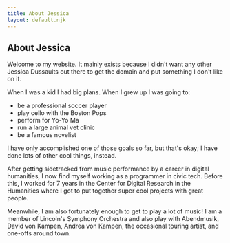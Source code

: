 ```yaml
---
title: About Jessica
layout: default.njk
---
```


## About Jessica

Welcome to my website. It mainly exists because I didn't want any other Jessica Dussaults out there to get the domain and put something I don't like on it.

When I was a kid I had big plans. When I grew up I was going to:

- be a professional soccer player
- play cello with the Boston Pops
- perform for Yo-Yo Ma
- run a large animal vet clinic
- be a famous novelist

I have only accomplished one of those goals so far, but that's okay; I have done lots of other cool things, instead.

After getting sidetracked from music performance by a career in digital humanities, I now find myself working as a programmer in civic tech. Before this, I worked for 7 years in the Center for Digital Research in the Humanities where I got to put together super cool projects with great people.

Meanwhile, I am also fortunately enough to get to play a lot of music! I am a member of Lincoln's Symphony Orchestra and also play with Abendmusik, David von Kampen, Andrea von Kampen, the occasional touring artist, and one-offs around town.
